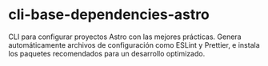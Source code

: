 # cli-base-dependencies-astro
CLI para configurar proyectos Astro con las mejores prácticas. Genera automáticamente archivos de configuración como ESLint y Prettier, e instala los paquetes recomendados para un desarrollo optimizado.
